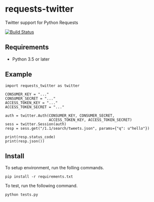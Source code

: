 # requests-twitter
Twitter support for Python Requests

[![Build Status](https://travis-ci.org/torufurukawa/requests-twitter.svg?branch=master)](https://travis-ci.org/torufurukawa/requests-twitter)

## Requirements

- Python 3.5 or later

## Example

```
import requests_twitter as twitter

CONSUMER_KEY = "..."
CONSUMER_SECRET = "..."
ACCESS_TOKEN_KEY = "..."
ACCESS_TOKEN_SECRET = "..."

auth = twitter.Auth(CONSUMER_KEY, CONSUMER_SECRET,
                    ACCESS_TOKEN_KEY, ACCESS_TOKEN_SECRET)
sess = twitter.Session(auth)
resp = sess.get("/1.1/search/tweets.json", params={"q": u"hello"})

print(resp.status_code)
print(resp.json())
```


## Install

To setup environment, run the folling commands.

```
pip install -r requirements.txt
```

To test, run the following command.

```
python tests.py
```

